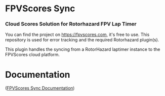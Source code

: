 # FPVScores Sync
### Cloud Scores Solution for Rotorhazard FPV Lap Timer
You can find the project on https://fpvscores.com, it's free to use.
This repository is used for error tracking and the required Rotorhazard plugin(s).

This plugin handles the syncing from a RotorHazard laptimer instance to the FPVScores cloud platform.

# Documentation
([FPVScores Sync Documentation](https://docs.fpvscores.com/))